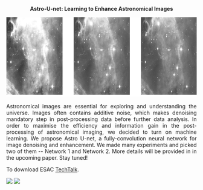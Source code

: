 <p align="center"> <b>  Astro-U-net:  Learning to Enhance Astronomical Images </b> </p>
<p align="center"><img src="img.png" height="210px"></p>

<p style="text-align:justify"> Astronomical images are essential for exploring and understanding the universe. Images often contains additive noise, which makes denoising mandatory step in post-processing data before further data analysis.  In order to maximise the efficiency and information gain in the post-processing of astronomical imaging, we decided to turn on machine learning. We propose Astro U-net, a fully-convolution neural network for image denoising and enhancement. We made many experiments and picked two of them -- Network 1 and Network 2. More details will be provided in in the upcoming paper. Stay tuned! </p>

To download ESAC <a href="https://drive.google.com/open?id=1e3UDiB3-bFVii3w1edP-BOk6Ei5qy5sD">TechTalk</a>. 


<p float="center">
  <img src="network1/network1.gif" width="430"/>
  <img src="network2/network2.gif" width="430"/> 
</p>
